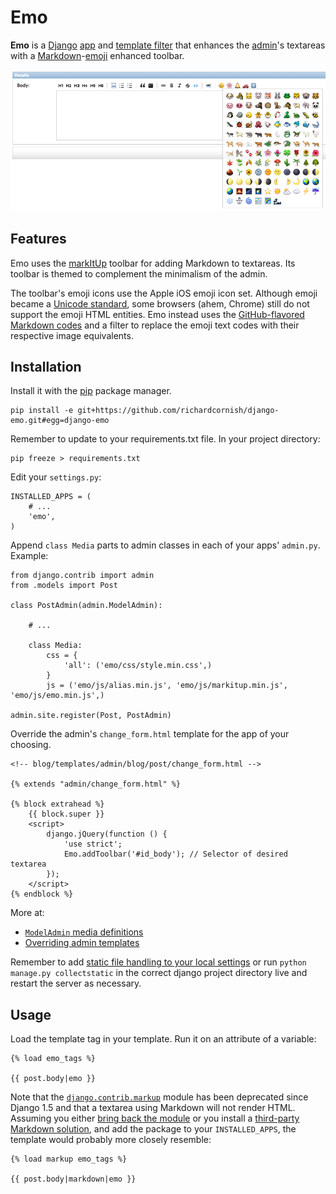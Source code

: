 # Emo

**Emo** is a [Django](https://www.djangoproject.com/) [app](https://docs.djangoproject.com/en/1.5/intro/reusable-apps/) and [template filter](https://docs.djangoproject.com/en/dev/howto/custom-template-tags/) that enhances the [admin](https://docs.djangoproject.com/en/1.5/ref/contrib/admin/)'s textareas with a [Markdown](http://daringfireball.net/projects/markdown/)-[emoji](http://en.wikipedia.org/wiki/Emoji) enhanced toolbar.

![Emo toolbar screenshot](screenshots/emo-toolbar.png)


## Features

Emo uses the [markItUp](http://markitup.jaysalvat.com/home/) toolbar for adding Markdown to textareas. Its toolbar is themed to complement the minimalism of the admin.

The toolbar's emoji icons use the Apple iOS emoji icon set. Although emoji became a [Unicode standard](http://www.fileformat.info/info/unicode/block/miscellaneous_symbols_and_pictographs/images.htm), some browsers (ahem, Chrome) still do not support the emoji HTML entities. Emo instead uses the [GitHub-flavored Markdown codes](http://www.emoji-cheat-sheet.com/) and a filter to replace the emoji text codes with their respective image equivalents.


## Installation

Install it with the [pip](http://www.pip-installer.org/) package manager.

```
pip install -e git+https://github.com/richardcornish/django-emo.git#egg=django-emo
```

Remember to update to your requirements.txt file. In your project directory:

```
pip freeze > requirements.txt
```

Edit your `settings.py`:

```
INSTALLED_APPS = (
    # ...
    'emo',
)
```

Append `class Media` parts to admin classes in each of your apps' `admin.py`. Example:

```
from django.contrib import admin
from .models import Post

class PostAdmin(admin.ModelAdmin):

    # ...

    class Media:
        css = {
            'all': ('emo/css/style.min.css',)
        }
        js = ('emo/js/alias.min.js', 'emo/js/markitup.min.js', 'emo/js/emo.min.js',)

admin.site.register(Post, PostAdmin)
```

Override the admin's `change_form.html` template for the app of your choosing.

```
<!-- blog/templates/admin/blog/post/change_form.html -->

{% extends "admin/change_form.html" %}

{% block extrahead %}
    {{ block.super }}
    <script>
        django.jQuery(function () {
            'use strict';
            Emo.addToolbar('#id_body'); // Selector of desired textarea
        });
    </script>
{% endblock %}
```

More at:

- [`ModelAdmin` media definitions](https://docs.djangoproject.com/en/dev/ref/contrib/admin/#modeladmin-asset-definitions)
- [Overriding admin templates](https://docs.djangoproject.com/en/dev/ref/contrib/admin/#overriding-admin-templates)

Remember to add [static file handling to your local settings](https://docs.djangoproject.com/en/dev/ref/contrib/staticfiles/#static-file-development-view) or run `python manage.py collectstatic` in the correct django project directory live and restart the server as necessary.


## Usage

Load the template tag in your template. Run it on an attribute of a variable:

```
{% load emo_tags %}

{{ post.body|emo }}
```

Note that the [`django.contrib.markup`](https://docs.djangoproject.com/en/1.5/ref/contrib/markup/) module has been deprecated since Django 1.5 and that a textarea using Markdown will not render HTML. Assuming you either [bring back the module](https://github.com/django/django/blob/1.5/django/contrib/markup/templatetags/markup.py) or you install a [third-party Markdown solution](https://pypi.python.org/pypi/django-markup-deprecated), and add the package to your `INSTALLED_APPS`, the template would probably more closely resemble:

```
{% load markup emo_tags %}

{{ post.body|markdown|emo }}
```

